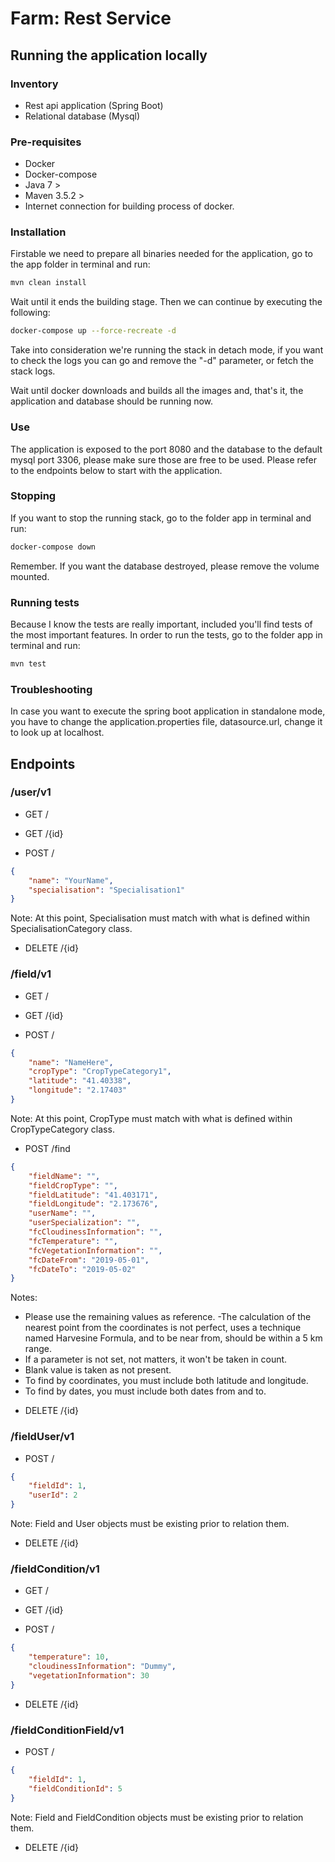 # Farm: Rest Service

## Running the application locally

### Inventory
- Rest api application (Spring Boot)
- Relational database (Mysql)

### Pre-requisites
- Docker
- Docker-compose
- Java 7 >
- Maven 3.5.2 >
- Internet connection for building process of docker.

### Installation

Firstable we need to prepare all binaries needed for the application, go to the app folder in terminal and run:
```sh
mvn clean install
```

Wait until it ends the building stage. Then we can continue by executing the following:

```sh
docker-compose up --force-recreate -d
```

Take into consideration we're running the stack in detach mode, if you want to check the logs you can go and remove the "-d" parameter, or fetch the stack logs.

Wait until docker downloads and builds all the images and, that's it, the application and database should be running now.

### Use

The application is exposed to the port 8080 and the database to the default mysql port 3306, please make sure those are free to be used.
Please refer to the endpoints below to start with the application.

### Stopping

If you want to stop the running stack, go to the folder app in terminal and run:
```sh
docker-compose down
```

Remember. If you want the database destroyed, please remove the volume mounted.
### Running tests
Because I know the tests are really important, included you'll find tests of the most important features. In order to run the tests, go to the folder app in terminal and run:
```sh
mvn test
```


### Troubleshooting

In case you want to execute the spring boot application in standalone mode, you have to change the application.properties file, datasource.url, change it to look up at localhost.

## Endpoints

### /user/v1

* GET /

* GET /{id}

* POST /
```json
{
	"name": "YourName",
	"specialisation": "Specialisation1"
}
```
Note: At this point, Specialisation must match with what is defined within SpecialisationCategory class.

* DELETE /{id}

### /field/v1
* GET /

* GET /{id}

* POST /
```json
{
	"name": "NameHere",
	"cropType": "CropTypeCategory1",
	"latitude": "41.40338",
	"longitude": "2.17403"
}
```
Note: At this point, CropType must match with what is defined within CropTypeCategory class.

* POST /find
```json
{
	"fieldName": "",
	"fieldCropType": "",
	"fieldLatitude": "41.403171",
	"fieldLongitude": "2.173676",
	"userName": "",
	"userSpecialization": "",
	"fcCloudinessInformation": "",
	"fcTemperature": "",
	"fcVegetationInformation": "",
	"fcDateFrom": "2019-05-01",
	"fcDateTo": "2019-05-02"
}
```
Notes: 
- Please use the remaining values as reference. 
-The calculation of the nearest point from the coordinates is not perfect,
uses a technique named Harvesine Formula, and to be near from, should be within a 5 km range.
- If a parameter is not set, not matters, it won't be taken in count.
- Blank value is taken as not present.
- To find by coordinates, you must include both latitude and longitude.
- To find by dates, you must include both dates from and to.

* DELETE /{id}

### /fieldUser/v1

* POST /
```json
{
	"fieldId": 1,
	"userId": 2
}
```
Note: Field and User objects must be existing prior to relation them.

* DELETE /{id}

### /fieldCondition/v1

* GET /

* GET /{id}

* POST /
```json
{
	"temperature": 10,
	"cloudinessInformation": "Dummy",
	"vegetationInformation": 30
}
```
* DELETE /{id}

### /fieldConditionField/v1

* POST /
```json
{
	"fieldId": 1,
	"fieldConditionId": 5
}
```
Note: Field and FieldCondition objects must be existing prior to relation them.

* DELETE /{id}